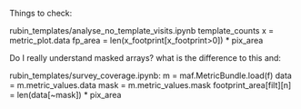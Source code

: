 Things to check:

rubin_templates/analyse_no_template_visits.ipynb
template_counts
x = metric_plot.data
fp_area = len(x_footprint[x_footprint>0]) * pix_area

Do I really understand masked arrays? what is the difference to this and:

rubin_templates/survey_coverage.ipynb:
        m = maf.MetricBundle.load(f)
        data = m.metric_values.data
        mask = m.metric_values.mask
        footprint_area[filt][n] = len(data[~mask]) * pix_area